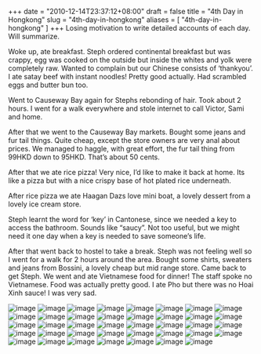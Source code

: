 +++
date = "2010-12-14T23:37:12+08:00"
draft = false
title = "4th Day in Hongkong"
slug = "4th-day-in-hongkong"
aliases = [
	"4th-day-in-hongkong"
]
+++
Losing motivation to write detailed accounts of each day. Will summarize.

Woke up, ate breakfast. Steph ordered continental breakfast but was crappy, egg was cooked on the outside but inside the whites and yolk were completely raw. Wanted to complain but our Chinese consists of ‘thankyou’. I ate satay beef with instant noodles! Pretty good actually. Had scrambled eggs and butter bun too.

Went to Causeway Bay again for Stephs rebonding of hair. Took about 2 hours. I went for a walk everywhere and stole internet to call Victor, Sami and home.

After that we went to the Causeway Bay markets. Bought some jeans and fur tail things. Quite cheap, except the store owners are very anal about prices. We managed to haggle, with great effort, the fur tail thing from 99HKD down to 95HKD. That’s about 50 cents.

After that we ate rice pizza! Very nice, I’d like to make it back at home. Its like a pizza but with a nice crispy base of hot plated rice underneath.

After rice pizza we ate Haagan Dazs love mini boat, a lovely dessert from a lovely ice cream store.

Steph learnt the word for ‘key’ in Cantonese, since we needed a key to access the bathroom. Sounds like “saucy”. Not too useful, but we might need it one day when a key is needed to save someone’s life.

After that went back to hostel to take a break. Steph was not feeling well so I went for a walk for 2 hours around the area. Bought some shirts, sweaters and jeans from Bossini, a lovely cheap but mid range store. Came back to get Steph. We went and ate Vietnamese food for dinner! The staff spoke no Vietnamese. Food was actually pretty good. I ate Pho but there was no Hoai Xinh sauce! I was very sad.

![image](/travel-blog/images/2010/12/IMAG0136.jpg)
![image](/travel-blog/images/2010/12/IMAG0137.jpg)
![image](/travel-blog/images/2010/12/IMAG0138.jpg)
![image](/travel-blog/images/2010/12/IMAG0139.jpg)
![image](/travel-blog/images/2010/12/IMAG0140.jpg)
![image](/travel-blog/images/2010/12/IMAG0141.jpg)
![image](/travel-blog/images/2010/12/IMAG0142.jpg)
![image](/travel-blog/images/2010/12/IMAG0143.jpg)
![image](/travel-blog/images/2010/12/IMAG0144.jpg)
![image](/travel-blog/images/2010/12/IMAG0145.jpg)
![image](/travel-blog/images/2010/12/IMAG0146.jpg)
![image](/travel-blog/images/2010/12/IMAG0147.jpg)
![image](/travel-blog/images/2010/12/IMAG0148.jpg)
![image](/travel-blog/images/2010/12/IMAG0149.jpg)
![image](/travel-blog/images/2010/12/IMAG0150.jpg)
![image](/travel-blog/images/2010/12/IMAG0151.jpg)
![image](/travel-blog/images/2010/12/IMAG0152.jpg)
![image](/travel-blog/images/2010/12/IMAG0153.jpg)
![image](/travel-blog/images/2010/12/IMAG0155.jpg)
![image](/travel-blog/images/2010/12/IMAG0157.jpg)
![image](/travel-blog/images/2010/12/IMAG0158.jpg)
![image](/travel-blog/images/2010/12/IMAG0159.jpg)
![image](/travel-blog/images/2010/12/IMAG0160.jpg)
![image](/travel-blog/images/2010/12/IMAG0161.jpg)
![image](/travel-blog/images/2010/12/IMAG0162.jpg)
![image](/travel-blog/images/2010/12/IMAG0163.jpg)
![image](/travel-blog/images/2010/12/IMAG0164.jpg)
![image](/travel-blog/images/2010/12/IMAG0165.jpg)
![image](/travel-blog/images/2010/12/IMAG0166.jpg)
![image](/travel-blog/images/2010/12/IMAG0167.jpg)
![image](/travel-blog/images/2010/12/IMAG0168.jpg)
![image](/travel-blog/images/2010/12/IMAG0169.jpg)
![image](/travel-blog/images/2010/12/IMAG0170.jpg)
![image](/travel-blog/images/2010/12/IMAG0171.jpg)
![image](/travel-blog/images/2010/12/IMAG0172.jpg)
![image](/travel-blog/images/2010/12/IMAG0173.jpg)
![image](/travel-blog/images/2010/12/IMAG0174.jpg)
![image](/travel-blog/images/2010/12/IMAG0175.jpg)
![image](/travel-blog/images/2010/12/IMAG0176.jpg)

